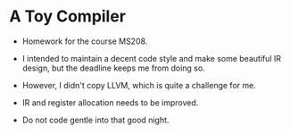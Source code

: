 # A Toy Compiler

* Homework for the course MS208.

* I intended to maintain a decent code style and make some beautiful IR design, but the deadline keeps me from doing so.

* However, I didn't copy LLVM, which is quite a challenge for me.

* IR and register allocation needs to be improved.

* Do not code gentle into that good night.
